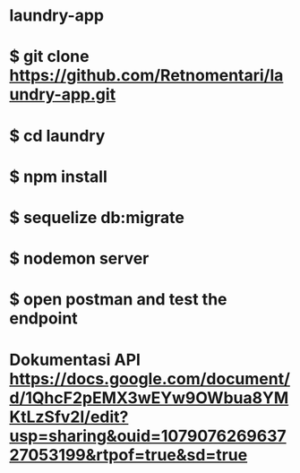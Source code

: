 # laundry-app
# $ git clone https://github.com/Retnomentari/laundry-app.git
# $ cd laundry
# $ npm install
# $ sequelize db:migrate
# $ nodemon server
# $ open postman and test the endpoint
# Dokumentasi API https://docs.google.com/document/d/1QhcF2pEMX3wEYw9OWbua8YMKtLzSfv2l/edit?usp=sharing&ouid=107907626963727053199&rtpof=true&sd=true

